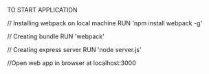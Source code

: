 TO START APPLICATION

// Installing webpack on local machine
RUN  'npm install webpack -g'  

// Creating bundle
RUN 'webpack'

// Creating express server
RUN 'node server.js'

//Open web app in browser at localhost:3000
